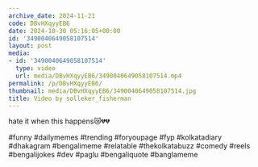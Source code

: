```yaml
---
archive_date: 2024-11-21
code: DBvHXqyyEB6
date: 2024-10-30 05:16:05+00:00
id: '3490040649058107514'
layout: post
media:
- id: '3490040649058107514'
  type: video
  url: media/DBvHXqyyEB6/3490040649058107514.mp4
permalink: /p/DBvHXqyyEB6/
thumbnail: media/DBvHXqyyEB6/3490040649058107514.jpg
title: Video by solleker_fisherman
---
```


hate it when this happens😿💔💔  
  
#funny #dailymemes #trending #foryoupage #fyp  #kolkatadiary #dhakagram #bengalimeme #relatable #thekolkatabuzz #comedy #reels #bengalijokes #dev #paglu #bengaliquote  #banglameme